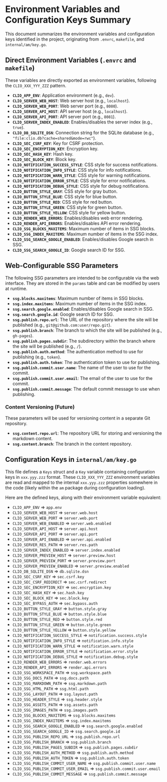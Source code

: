 # Environment Variables and Configuration Keys Summary

This document summarizes the environment variables and configuration keys identified in the project, originating from `.envrc`, `makefile`, and `internal/am/key.go`.

## Direct Environment Variables (`.envrc` and `makefile`)

These variables are directly exported as environment variables, following the `CLIO_XXX_YYY_ZZZ` pattern.

*   **`CLIO_APP_ENV`**: Application environment (e.g., `dev`).
*   **`CLIO_SERVER_WEB_HOST`**: Web server host (e.g., `localhost`).
*   **`CLIO_SERVER_WEB_PORT`**: Web server port (e.g., `8080`).
*   **`CLIO_SERVER_API_HOST`**: API server host (e.g., `localhost`).
*   **`CLIO_SERVER_API_PORT`**: API server port (e.g., `8081`).
*   **`CLIO_SERVER_INDEX_ENABLED`**: Enables/disables the server index (e.g., `true`).
*   **`CLIO_DB_SQLITE_DSN`**: Connection string for the SQLite database (e.g., `"file:clio.db?cache=shared&mode=rwc"`).
*   **`CLIO_SEC_CSRF_KEY`**: Key for CSRF protection.
*   **`CLIO_SEC_ENCRYPTION_KEY`**: Encryption key.
*   **`CLIO_SEC_HASH_KEY`**: Hash key.
*   **`CLIO_SEC_BLOCK_KEY`**: Block key.
*   **`CLIO_NOTIFICATION_SUCCESS_STYLE`**: CSS style for success notifications.
*   **`CLIO_NOTIFICATION_INFO_STYLE`**: CSS style for info notifications.
*   **`CLIO_NOTIFICATION_WARN_STYLE`**: CSS style for warning notifications.
*   **`CLIO_NOTIFICATION_ERROR_STYLE`**: CSS style for error notifications.
*   **`CLIO_NOTIFICATION_DEBUG_STYLE`**: CSS style for debug notifications.
*   **`CLIO_BUTTON_STYLE_GRAY`**: CSS style for gray button.
*   **`CLIO_BUTTON_STYLE_BLUE`**: CSS style for blue button.
*   **`CLIO_BUTTON_STYLE_RED`**: CSS style for red button.
*   **`CLIO_BUTTON_STYLE_GREEN`**: CSS style for green button.
*   **`CLIO_BUTTON_STYLE_YELLOW`**: CSS style for yellow button.
*   **`CLIO_RENDER_WEB_ERRORS`**: Enables/disables web error rendering.
*   **`CLIO_RENDER_API_ERRORS`**: Enables/disables API error rendering.
*   **`CLIO_SSG_BLOCKS_MAXITEMS`**: Maximum number of items in SSG blocks.
*   **`CLIO_SSG_INDEX_MAXITEMS`**: Maximum number of items in the SSG index.
*   **`CLIO_SSG_SEARCH_GOOGLE_ENABLED`**: Enables/disables Google search in SSG.
*   **`CLIO_SSG_SEARCH_GOOGLE_ID`**: Google search ID for SSG.

## Web-Configurable SSG Parameters

The following SSG parameters are intended to be configurable via the web interface. They are stored in the `params` table and can be modified by users at runtime.

- **`ssg.blocks.maxitems`**: Maximum number of items in SSG blocks.
- **`ssg.index.maxitems`**: Maximum number of items in the SSG index.
- **`ssg.search.google.enabled`**: Enables/disables Google search in SSG.
- **`ssg.search.google.id`**: Google search ID for SSG.
- **`ssg.publish.repo.url`**: The URL of the repository where the site will be published (e.g., `git@github.com:user/repo.git`).
- **`ssg.publish.branch`**: The branch to which the site will be published (e.g., `gh-pages`).
- **`ssg.publish.pages.subdir`**: The subdirectory within the branch where the site will be published (e.g., `/`).
- **`ssg.publish.auth.method`**: The authentication method to use for publishing (e.g., `token`).
- **`ssg.publish.auth.token`**: The authentication token to use for publishing.
- **`ssg.publish.commit.user.name`**: The name of the user to use for the commit.
- **`ssg.publish.commit.user.email`**: The email of the user to use for the commit.
- **`ssg.publish.commit.message`**: The default commit message to use when publishing.


### Content Versioning (Future)

These parameters will be used for versioning content in a separate Git repository.

- **`ssg.content.repo.url`**: The repository URL for storing and versioning the markdown content.
- **`ssg.content.branch`**: The branch in the content repository.

## Configuration Keys in `internal/am/key.go`

This file defines a `Keys` struct and a `Key` variable containing configuration keys in `xxx.yyy.zzz` format. These `CLIO_XXX_YYY_ZZZ` environment variables are read and mapped to the internal `xxx.yyy.zzz` properties somewhere in the code (likely within the `am` package during configuration loading).

Here are the defined keys, along with their environment variable equivalent:

*   `CLIO_APP_ENV` => `app.env`
*   `CLIO_SERVER_WEB_HOST` => `server.web.host`
*   `CLIO_SERVER_WEB_PORT` => `server.web.port`
*   `CLIO_SERVER_WEB_ENABLED` => `server.web.enabled`
*   `CLIO_SERVER_API_HOST` => `server.api.host`
*   `CLIO_SERVER_API_PORT` => `server.api.port`
*   `CLIO_SERVER_API_ENABLED` => `server.api.enabled`
*   `CLIO_SERVER_RES_PATH` => `server.res.path`
*   `CLIO_SERVER_INDEX_ENABLED` => `server.index.enabled`
*   `CLIO_SERVER_PREVIEW_HOST` => `server.preview.host`
*   `CLIO_SERVER_PREVIEW_PORT` => `server.preview.port`
*   `CLIO_SERVER_PREVIEW_ENABLED` => `server.preview.enabled`
*   `CLIO_DB_SQLITE_DSN` => `db.sqlite.dsn`
*   `CLIO_SEC_CSRF_KEY` => `sec.csrf.key`
*   `CLIO_SEC_CSRF_REDIRECT` => `sec.csrf.redirect`
*   `CLIO_SEC_ENCRYPTION_KEY` => `sec.encryption.key`
*   `CLIO_SEC_HASH_KEY` => `sec.hash.key`
*   `CLIO_SEC_BLOCK_KEY` => `sec.block.key`
*   `CLIO_SEC_BYPASS_AUTH` => `sec.bypass.auth`
*   `CLIO_BUTTON_STYLE_GRAY` => `button.style.gray`
*   `CLIO_BUTTON_STYLE_BLUE` => `button.style.blue`
*   `CLIO_BUTTON_STYLE_RED` => `button.style.red`
*   `CLIO_BUTTON_STYLE_GREEN` => `button.style.green`
*   `CLIO_BUTTON_STYLE_YELLOW` => `button.style.yellow`
*   `CLIO_NOTIFICATION_SUCCESS_STYLE` => `notification.success.style`
*   `CLIO_NOTIFICATION_INFO_STYLE` => `notification.info.style`
*   `CLIO_NOTIFICATION_WARN_STYLE` => `notification.warn.style`
*   `CLIO_NOTIFICATION_ERROR_STYLE` => `notification.error.style`
*   `CLIO_NOTIFICATION_DEBUG_STYLE` => `notification.debug.style`
*   `CLIO_RENDER_WEB_ERRORS` => `render.web.errors`
*   `CLIO_RENDER_API_ERRORS` => `render.api.errors`
*   `CLIO_SSG_WORKSPACE_PATH` => `ssg.workspace.path`
*   `CLIO_SSG_DOCS_PATH` => `ssg.docs.path`
*   `CLIO_SSG_MARKDOWN_PATH` => `ssg.markdown.path`
*   `CLIO_SSG_HTML_PATH` => `ssg.html.path`
*   `CLIO_SSG_LAYOUT_PATH` => `ssg.layout.path`
*   `CLIO_SSG_HEADER_STYLE` => `ssg.header.style`
*   `CLIO_SSG_ASSETS_PATH` => `ssg.assets.path`
*   `CLIO_SSG_IMAGES_PATH` => `ssg.images.path`
*   `CLIO_SSG_BLOCKS_MAXITEMS` => `ssg.blocks.maxitems`
*   `CLIO_SSG_INDEX_MAXITEMS` => `ssg.index.maxitems`
*   `CLIO_SSG_SEARCH_GOOGLE_ENABLED` => `ssg.search.google.enabled`
*   `CLIO_SSG_SEARCH_GOOGLE_ID` => `ssg.search.google.id`
*   `CLIO_SSG_PUBLISH_REPO_URL` => `ssg.publish.repo.url`
*   `CLIO_SSG_PUBLISH_BRANCH` => `ssg.publish.branch`
*   `CLIO_SSG_PUBLISH_PAGES_SUBDIR` => `ssg.publish.pages.subdir`
*   `CLIO_SSG_PUBLISH_AUTH_METHOD` => `ssg.publish.auth.method`
*   `CLIO_SSG_PUBLISH_AUTH_TOKEN` => `ssg.publish.auth.token`
*   `CLIO_SSG_PUBLISH_COMMIT_USER_NAME` => `ssg.publish.commit.user.name`
*   `CLIO_SSG_PUBLISH_COMMIT_USER_EMAIL` => `ssg.publish.commit.user.email`
*   `CLIO_SSG_PUBLISH_COMMIT_MESSAGE` => `ssg.publish.commit.message`
